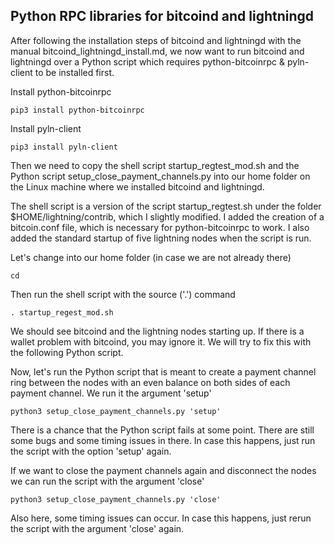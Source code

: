 ## Python RPC libraries for bitcoind and lightningd 

After following the installation steps of bitcoind and lightningd with the manual bitcoind_lightningd_install.md, we now want to run bitcoind and lightningd over a Python script which requires python-bitcoinrpc & pyln-client to be installed first.

Install python-bitcoinrpc 

    pip3 install python-bitcoinrpc

Install pyln-client

    pip3 install pyln-client

Then we need to copy the shell script startup_regtest_mod.sh and the Python script setup_close_payment_channels.py into our home folder on the Linux machine where we installed bitcoind and lightningd. 

The shell script is a version of the script startup_regtest.sh under the folder $HOME/lightning/contrib, which I slightly modified. I added the creation of a bitcoin.conf file, which is necessary for python-bitcoinrpc to work. I also added the standard startup of five lightning nodes when the script is run. 

Let's change into our home folder (in case we are not already there)

    cd

Then run the shell script with the source ('.') command

    . startup_regest_mod.sh
    
We should see bitcoind and the lightning nodes starting up. If there is a wallet problem with bitcoind, you may ignore it. We will try to fix this with the following Python script.

Now, let's run the Python script that is meant to create a payment channel ring between the nodes with an even balance on both sides of each payment channel. We run it the argument 'setup'

    python3 setup_close_payment_channels.py 'setup'
    
There is a chance that the Python script fails at some point. There are still  some bugs and some timing issues in there. In case this happens, just run the script with the option 'setup' again.

If we want to close the payment channels again and disconnect the nodes we can run the script with the argument 'close'

    python3 setup_close_payment_channels.py 'close'
    
Also here, some timing issues can occur. In case this happens, just rerun the script with the argument 'close' again.
